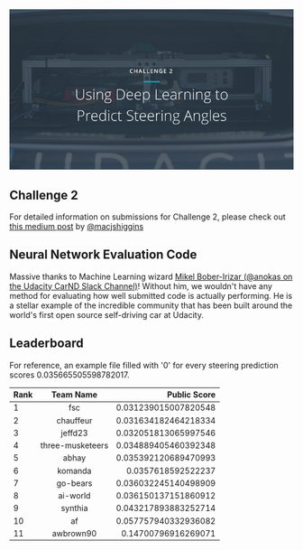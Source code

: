 <img src="../../images/challenge2.png" alt="Self-Driving Car" width="800px">

## Challenge 2
For detailed information on submissions for Challenge 2, please check out [this medium post](https://medium.com/@maccallister.h/challenge-2-submission-guidelines-284ce6641c41#.az85snjmh) by [@macjshiggins](https://twitter.com/macjshiggins)

## Neural Network Evaluation Code
Massive thanks to Machine Learning wizard [Mikel Bober-Irizar (@anokas on the Udacity CarND Slack Channel)](https://github.com/mxbi)! Without him, we wouldn't have any method for evaluating how well submitted code is actually performing. He is a stellar example of the incredible community that has been built around the world's first open source self-driving car at Udacity.

## Leaderboard

For reference, an example file filled with '0' for every steering prediction scores 0.035665505598782017.

| Rank | Team Name        |     Public Score     |
| ---- | :---------------:| --------------------:|
| 1    | fsc              | 0.031239015007820548 |
| 2    | chauffeur        | 0.031634182464218334 |
| 3    | jeffd23          | 0.032051813065997546 |
| 4    | three-musketeers | 0.034889405460392348 |
| 5    | abhay            | 0.035392120689470993 |
| 6    | komanda          | 0.0357618592522237   |
| 7    | go-bears         | 0.036032245140498909 |
| 8    | ai-world         | 0.036150137151860912 |
| 9    | synthia          | 0.043217893883252714 |
| 10   | af               | 0.057757940332936082 |
| 11   | awbrown90        | 0.14700796916269071  |

 
 

